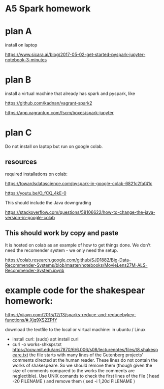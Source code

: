 # A5 Spark homework
# plan A
install on laptop

https://www.sicara.ai/blog/2017-05-02-get-started-pyspark-jupyter-notebook-3-minutes
# plan B
install a virtual machine that already has spark and pyspark, like

https://github.com/kadnan/vagrant-spark2

https://app.vagrantup.com/fscm/boxes/spark-jupyter

# plan C
Do not install on laptop but run on google colab.
## resources

required installations on colab:

https://towardsdatascience.com/pyspark-in-google-colab-6821c2faf41c

https://youtu.be/O_fCQ_4kE-0

This should include the Java downgrading

https://stackoverflow.com/questions/58106622/how-to-change-the-java-version-in-google-colab

## This should work by copy and paste
It is hosted on colab as an example of how to get things done. We don't need the recomender system - we only need the setup.

https://colab.research.google.com/github/SJD1882/Big-Data-Recommender-Systems/blob/master/notebooks/MovieLens27M-ALS-Recommender-System.ipynb

# example code for the shakespear homework:

https://vijayn.com/2015/12/13/sparks-reduce-and-reducebykey-functions/#.Xjq9XS2ZPfY

download the textfile to the local or virtual machine: in ubuntu / Linux
* install curl: (sudo) apt install curl
* curl -o works-shkspr.txt https://ocw.mit.edu/ans7870/6/6.006/s08/lecturenotes/files/t8.shakespeare.txt
the file starts with many lines of the Gutenberg projects' comments directed at the human reader. These lines do not contain the works of shakespeare. So we should remove them (though given the size of comments compared to the works the comments are neglectible). Use UNIX comands to check the first lines of the file ( head -20 FILENAME ) and remove them ( sed -i 1,20d FILENAME ) 
